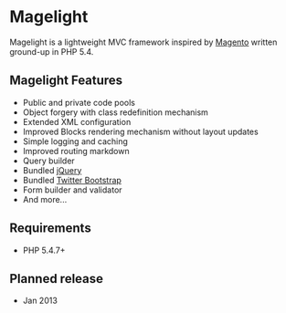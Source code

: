Magelight
=========

Magelight is a lightweight MVC framework inspired by [Magento](http://magentocommerce.com) written ground-up in PHP 5.4.

Magelight Features
---------

- Public and private code pools
- Object forgery with class redefinition mechanism
- Extended XML configuration
- Improved Blocks rendering mechanism without layout updates
- Simple logging and caching
- Improved routing markdown
- Query builder
- Bundled [jQuery](http://jquery.com)
- Bundled [Twitter Bootstrap](http://twitter.github.com/bootstrap/)
- Form builder and validator
- And more...

Requirements
---------

- PHP 5.4.7+

Planned release
---------

- Jan 2013